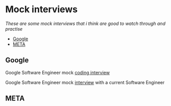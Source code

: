 # Mock interviews 
*These are some mock interviews that i think are good to watch through and practise*
- [Google](#Google)
- [META](#Meta)



## Google
 Google Software Engineer mock [coding interview](https://www.youtube.com/watch?v=riBWq1DvVb8)

 Google Software Engineer mock [interview](https://www.youtube.com/watch?v=rw4s4M3hFfs) with a current Software Engineer

## META
 
